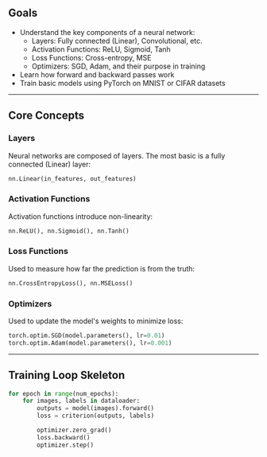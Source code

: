 
## Goals

- Understand the key components of a neural network:
  - Layers: Fully connected (Linear), Convolutional, etc.
  - Activation Functions: ReLU, Sigmoid, Tanh
  - Loss Functions: Cross-entropy, MSE
  - Optimizers: SGD, Adam, and their purpose in training
- Learn how forward and backward passes work
- Train basic models using PyTorch on MNIST or CIFAR datasets

---

## Core Concepts

### Layers

Neural networks are composed of layers. The most basic is a fully connected (Linear) layer:

```python
nn.Linear(in_features, out_features)
```

### Activation Functions

Activation functions introduce non-linearity:

```python
nn.ReLU(), nn.Sigmoid(), nn.Tanh()
```

### Loss Functions

Used to measure how far the prediction is from the truth:

```python
nn.CrossEntropyLoss(), nn.MSELoss()
```

### Optimizers

Used to update the model's weights to minimize loss:

```python
torch.optim.SGD(model.parameters(), lr=0.01)
torch.optim.Adam(model.parameters(), lr=0.001)
```

---

## Training Loop Skeleton

```python
for epoch in range(num_epochs):
    for images, labels in dataloader:
        outputs = model(images).forward()
        loss = criterion(outputs, labels)

        optimizer.zero_grad()
        loss.backward()
        optimizer.step()
```

